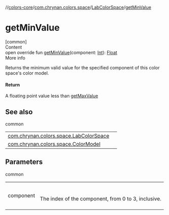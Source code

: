 //[colors-core](../../../index.md)/[com.chrynan.colors.space](../index.md)/[LabColorSpace](index.md)/[getMinValue](get-min-value.md)



# getMinValue  
[common]  
Content  
open override fun [getMinValue](get-min-value.md)(component: [Int](https://kotlinlang.org/api/latest/jvm/stdlib/kotlin/-int/index.html)): [Float](https://kotlinlang.org/api/latest/jvm/stdlib/kotlin/-float/index.html)  
More info  


Returns the minimum valid value for the specified component of this color space's color model.



#### Return  


A floating point value less than [getMaxValue](get-max-value.md)



## See also  
  
common  
  
| | |
|---|---|
| <a name="com.chrynan.colors.space/LabColorSpace/getMinValue/#kotlin.Int/PointingToDeclaration/"></a>[com.chrynan.colors.space.LabColorSpace](get-max-value.md)| <a name="com.chrynan.colors.space/LabColorSpace/getMinValue/#kotlin.Int/PointingToDeclaration/"></a>|
| <a name="com.chrynan.colors.space/LabColorSpace/getMinValue/#kotlin.Int/PointingToDeclaration/"></a>[com.chrynan.colors.space.ColorModel](../-color-model/component-count.md)| <a name="com.chrynan.colors.space/LabColorSpace/getMinValue/#kotlin.Int/PointingToDeclaration/"></a>|
  


## Parameters  
  
common  
  
| | |
|---|---|
| <a name="com.chrynan.colors.space/LabColorSpace/getMinValue/#kotlin.Int/PointingToDeclaration/"></a>component| <a name="com.chrynan.colors.space/LabColorSpace/getMinValue/#kotlin.Int/PointingToDeclaration/"></a><br><br>The index of the component, from 0 to 3, inclusive.<br><br>|
  
  



